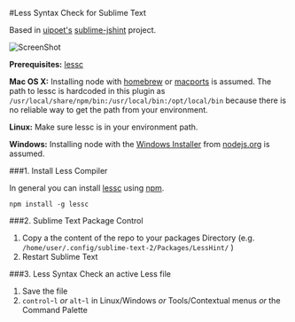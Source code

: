 #Less Syntax Check for Sublime Text

Based in [uipoet's](https://github.com/uipoet/) [sublime-jshint](https://github.com/uipoet/sublime-jshint) project.

![ScreenShot](http://i59.tinypic.com/5f5kdy.jpg)

**Prerequisites:** [lessc](http://lesscss.org/#using-less-installation)

**Mac OS X:** Installing node with [homebrew](http://brew.sh/) or [macports](http://www.macports.org/) is assumed. The path to lessc is hardcoded in this plugin as `/usr/local/share/npm/bin:/usr/local/bin:/opt/local/bin` because there is no reliable way to get the path from your environment.

**Linux:** Make sure lessc is in your environment path.

**Windows:** Installing node with the [Windows Installer](http://nodejs.org/download/) from [nodejs.org](http://nodejs.org/) is assumed.

###1. Install Less Compiler

In general you can install [lessc](http://lesscss.org/#using-less-installation) using [npm](https://www.npmjs.org/).

    npm install -g lessc
    
###2. Sublime Text Package Control

1. Copy a the content of the repo to your packages Directory (e.g. `/home/user/.config/sublime-text-2/Packages/LessHint/`
)
2. Restart Sublime Text

###3. Less Syntax Check an active Less file

1. Save the file 
2. `control`-`l` *or* `alt`-`l` in Linux/Windows *or* Tools/Contextual menus *or* the Command Palette


